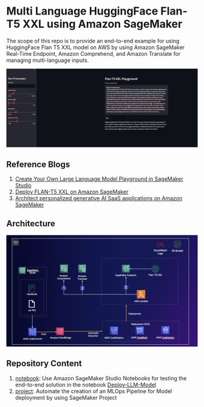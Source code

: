 # Multi Language HuggingFace Flan-T5 XXL using Amazon SageMaker

The scope of this repo is to provide an end-to-end example for using HuggingFace Flan T5 XXL model on AWS by using 
Amazon SageMaker Real-Time Endpoint, Amazon Comprehend, and Amazon Translate for managing multi-language inputs.

![](./images/example.png)

## Reference Blogs
1. [Create Your Own Large Language Model Playground in SageMaker Studio](https://towardsdatascience.com/create-your-own-large-language-model-playground-in-sagemaker-studio-1be5846c5089)
2. [Deploy FLAN-T5 XXL on Amazon SageMaker](https://www.philschmid.de/deploy-flan-t5-sagemaker)
3. [Architect personalized generative AI SaaS applications on Amazon SageMaker](https://aws.amazon.com/blogs/machine-learning/architect-personalized-generative-ai-saas-applications-on-amazon-sagemaker/)

## Architecture

![Architecture](./images/architecture.png)

## Repository Content

1. [notebook](./notebook): Use Amazon SageMaker Studio Notebooks for testing the end-to-end solution in the notebook [Deploy-LLM-Model](./notebook/Deploy-LLM-Model.ipynb)
2. [project](./project): Automate the creation of an MLOps Pipeline for Model deployment by using SageMaker Project